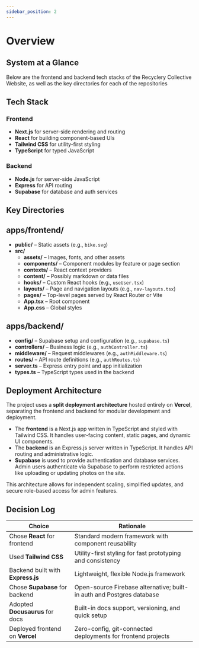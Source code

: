 ```yaml
---
sidebar_position: 2
---
```


# Overview 

## System at a Glance
Below are the frontend and backend tech stacks of the Recyclery Collective Website, as well as the key directories for each of the repositories

## Tech Stack

### Frontend

- **Next.js** for server-side rendering and routing
- **React** for building component-based UIs
- **Tailwind CSS** for utility-first styling
- **TypeScript** for typed JavaScript

### Backend

- **Node.js** for server-side JavaScript
- **Express** for API routing
- **Supabase** for database and auth services

## Key Directories

## apps/frontend/

- **public/** – Static assets (e.g., `bike.svg`)
- **src/**
  - **assets/** – Images, fonts, and other assets
  - **components/** – Component modules by feature or page section
  - **contexts/** – React context providers
  - **content/** – Possibly markdown or data files
  - **hooks/** – Custom React hooks (e.g., `useUser.tsx`)
  - **layouts/** – Page and navigation layouts (e.g., `nav-layouts.tsx`)
  - **pages/** – Top-level pages served by React Router or Vite
  - **App.tsx** – Root component
  - **App.css** – Global styles

## apps/backend/

- **config/** – Supabase setup and configuration (e.g., `supabase.ts`)
- **controllers/** – Business logic (e.g., `authController.ts`)
- **middleware/** – Request middlewares (e.g., `authMiddleware.ts`)
- **routes/** – API route definitions (e.g., `authRoutes.ts`)
- **server.ts** – Express entry point and app initialization
- **types.ts** – TypeScript types used in the backend


## Deployment Architecture

The project uses a **split deployment architecture** hosted entirely on **Vercel**, separating the frontend and backend for modular development and deployment.

- The **frontend** is a Next.js app written in TypeScript and styled with Tailwind CSS. It handles user-facing content, static pages, and dynamic UI components.
- The **backend** is an Express.js server written in TypeScript. It handles API routing and administrative logic.
- **Supabase** is used to provide authentication and database services. Admin users authenticate via Supabase to perform restricted actions like uploading or updating photos on the site.

This architecture allows for independent scaling, simplified updates, and secure role-based access for admin features.


## Decision Log

| Choice                               | Rationale                                                                 |
|--------------------------------------|---------------------------------------------------------------------------|
| Chose **React** for frontend         | Standard modern framework with component reusability                     |
| Used **Tailwind CSS**               | Utility-first styling for fast prototyping and consistency               |
| Backend built with **Express.js**    | Lightweight, flexible Node.js framework                                  |
| Chose **Supabase** for backend       | Open-source Firebase alternative; built-in auth and Postgres database    |
| Adopted **Docusaurus** for docs      | Built-in docs support, versioning, and quick setup                       |
| Deployed frontend on **Vercel**      | Zero-config, git-connected deployments for frontend projects             |


